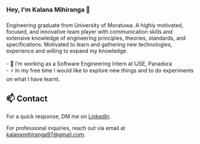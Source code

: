

### Hey, I'm Kalana Mihiranga 👋 




###

<p align="left"> Engineering graduate from University of Moratuwa. A highly motivated, focused, and innovative team player with communication skills and extensive knowledge of engineering principles, theories, standards, and specifications. Motivated to learn and gathering new technologies, experience and willing to expand my knowledge.<br><br>- 🔭 I’m working as a Software Engineering Intern at IJSE, Panadura<br>- ⚡ In my free time I would like to explore new things and to do experiments on what I have learnt.</p>





 
</div>

## 📫 Contact

 For a quick response, DM me on  [LinkedIn](https://www.linkedin.com/in/kalana-mihiranga/). 
 
 For professional inquiries, reach out via email at [kalanamihiranga97@gmail.com](mailto:kalanamihiranga97@gmail.com). 




